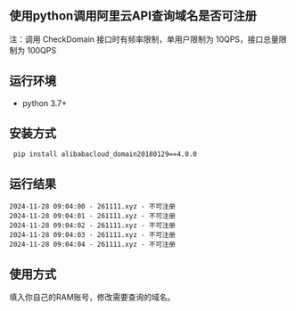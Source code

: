 ## 使用python调用阿里云API查询域名是否可注册
注：调用 CheckDomain 接口时有频率限制，单用户限制为 10QPS，接口总量限制为 100QPS
## 运行环境
+ python 3.7+
## 安装方式
```
 pip install alibabacloud_domain20180129==4.0.0

```
## 运行结果
```
2024-11-28 09:04:00 - 261111.xyz - 不可注册
2024-11-28 09:04:01 - 261111.xyz - 不可注册
2024-11-28 09:04:02 - 261111.xyz - 不可注册
2024-11-28 09:04:03 - 261111.xyz - 不可注册
2024-11-28 09:04:04 - 261111.xyz - 不可注册
```
## 使用方式
填入你自己的RAM账号，修改需要查询的域名。

